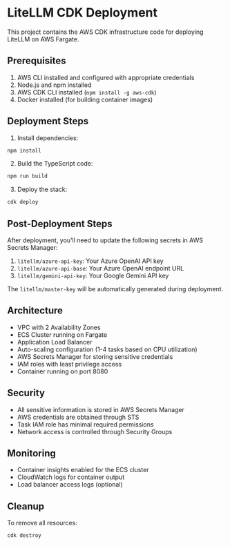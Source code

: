 # LiteLLM CDK Deployment

This project contains the AWS CDK infrastructure code for deploying LiteLLM on AWS Fargate.

## Prerequisites

1. AWS CLI installed and configured with appropriate credentials
2. Node.js and npm installed
3. AWS CDK CLI installed (`npm install -g aws-cdk`)
4. Docker installed (for building container images)

## Deployment Steps

1. Install dependencies:
```bash
npm install
```

2. Build the TypeScript code:
```bash
npm run build
```

3. Deploy the stack:
```bash
cdk deploy
```

## Post-Deployment Steps

After deployment, you'll need to update the following secrets in AWS Secrets Manager:

1. `litellm/azure-api-key`: Your Azure OpenAI API key
2. `litellm/azure-api-base`: Your Azure OpenAI endpoint URL
3. `litellm/gemini-api-key`: Your Google Gemini API key

The `litellm/master-key` will be automatically generated during deployment.

## Architecture

- VPC with 2 Availability Zones
- ECS Cluster running on Fargate
- Application Load Balancer
- Auto-scaling configuration (1-4 tasks based on CPU utilization)
- AWS Secrets Manager for storing sensitive credentials
- IAM roles with least privilege access
- Container running on port 8080

## Security

- All sensitive information is stored in AWS Secrets Manager
- AWS credentials are obtained through STS
- Task IAM role has minimal required permissions
- Network access is controlled through Security Groups

## Monitoring

- Container insights enabled for the ECS cluster
- CloudWatch logs for container output
- Load balancer access logs (optional)

## Cleanup

To remove all resources:
```bash
cdk destroy
